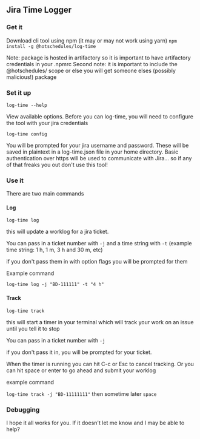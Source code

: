 ## Jira Time Logger

### Get it

Download cli tool using npm (it may or may not work using yarn)
`npm install -g @hotschedules/log-time`

Note: package is hosted in artifactory so it is important to have artifactory credentials in your .npmrc
Second note: it is important to include the @hotschedules/ scope or else you will get someone elses (possibly malicious!) package

### Set it up

`log-time --help`

View available options. Before you can log-time, you will need to configure the tool with your jira credentials

`log-time config`

You will be prompted for your jira username and password. These will be saved in plaintext in a log-time.json file in your home directory. Basic authentication over https will be used to communicate with Jira... so if any of that freaks you out don't use this tool!

### Use it

There are two main commands

#### Log

`log-time log`

this will update a worklog for a jira ticket.

You can pass in a ticket number with `-j` and a time string with `-t` (example time string: 1 h, 1 m, 3 h and 30 m, etc)

if you don't pass them in with option flags you will be prompted for them

Example command

`log-time log -j "BD-111111" -t "4 h"`

#### Track

`log-time track`

this will start a timer in your terminal which will track your work on an issue until you tell it to stop

You can pass in a ticket number with `-j`

if you don't pass it in, you will be prompted for your ticket.

When the timer is running you can hit C-c or Esc to cancel tracking. Or you can hit space or enter to go ahead and submit your worklog

example command

`log-time track -j "BD-11111111"` then sometime later `space`

### Debugging

I hope it all works for you. If it doesn't let me know and I may be able to help?
